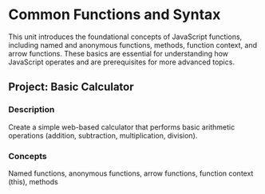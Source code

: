 # Common Functions and Syntax

This unit introduces the foundational concepts of JavaScript functions, including named and anonymous functions, methods, function context, and arrow functions. These basics are essential for understanding how JavaScript operates and are prerequisites for more advanced topics.

## Project: Basic Calculator

### Description

Create a simple web-based calculator that performs basic arithmetic operations (addition, subtraction, multiplication, division).

### Concepts

Named functions, anonymous functions, arrow functions, function context (this), methods 